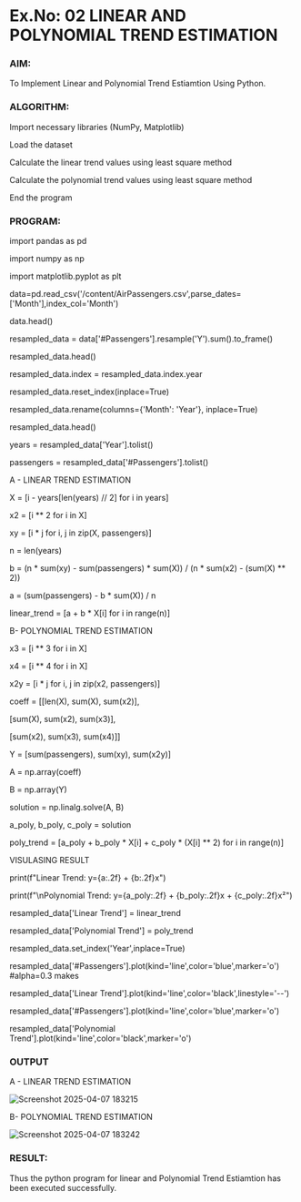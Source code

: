 # Ex.No: 02 LINEAR AND POLYNOMIAL TREND ESTIMATION

### AIM:
To Implement Linear and Polynomial Trend Estiamtion Using Python.

### ALGORITHM:
Import necessary libraries (NumPy, Matplotlib)

Load the dataset

Calculate the linear trend values using least square method

Calculate the polynomial trend values using least square method

End the program
### PROGRAM:

import pandas as pd

import numpy as np

import matplotlib.pyplot as plt

data=pd.read_csv('/content/AirPassengers.csv',parse_dates=['Month'],index_col='Month')

data.head()

resampled_data = data['#Passengers'].resample('Y').sum().to_frame()

resampled_data.head()

resampled_data.index = resampled_data.index.year

resampled_data.reset_index(inplace=True)

resampled_data.rename(columns={'Month': 'Year'}, inplace=True)

resampled_data.head()

years = resampled_data['Year'].tolist()

passengers = resampled_data['#Passengers'].tolist()

A - LINEAR TREND ESTIMATION

X = [i - years[len(years) // 2] for i in years]

x2 = [i ** 2 for i in X]

xy = [i * j for i, j in zip(X, passengers)]

n = len(years)

b = (n * sum(xy) - sum(passengers) * sum(X)) / (n * sum(x2) - (sum(X) ** 2))

a = (sum(passengers) - b * sum(X)) / n

linear_trend = [a + b * X[i] for i in range(n)]

B- POLYNOMIAL TREND ESTIMATION

x3 = [i ** 3 for i in X]

x4 = [i ** 4 for i in X]

x2y = [i * j for i, j in zip(x2, passengers)]

coeff = [[len(X), sum(X), sum(x2)],

[sum(X), sum(x2), sum(x3)],

[sum(x2), sum(x3), sum(x4)]]

Y = [sum(passengers), sum(xy), sum(x2y)]

A = np.array(coeff)

B = np.array(Y)

solution = np.linalg.solve(A, B)

a_poly, b_poly, c_poly = solution

poly_trend = [a_poly + b_poly * X[i] + c_poly * (X[i] ** 2) for i in range(n)]

VISULASING RESULT

print(f"Linear Trend: y={a:.2f} + {b:.2f}x")

print(f"\nPolynomial Trend: y={a_poly:.2f} + {b_poly:.2f}x + {c_poly:.2f}x²")

resampled_data['Linear Trend'] = linear_trend

resampled_data['Polynomial Trend'] = poly_trend

resampled_data.set_index('Year',inplace=True)

resampled_data['#Passengers'].plot(kind='line',color='blue',marker='o') #alpha=0.3 makes

resampled_data['Linear Trend'].plot(kind='line',color='black',linestyle='--')

resampled_data['#Passengers'].plot(kind='line',color='blue',marker='o')

resampled_data['Polynomial Trend'].plot(kind='line',color='black',marker='o')

### OUTPUT
A - LINEAR TREND ESTIMATION

![Screenshot 2025-04-07 183215](https://github.com/user-attachments/assets/bb53fbe7-8723-46e0-b6bd-7fccbf57c825)


B- POLYNOMIAL TREND ESTIMATION

![Screenshot 2025-04-07 183242](https://github.com/user-attachments/assets/756c00ad-31ef-4c55-b28e-83cc5d1975c5)


### RESULT:
Thus the python program for linear and Polynomial Trend Estiamtion has been executed successfully.
